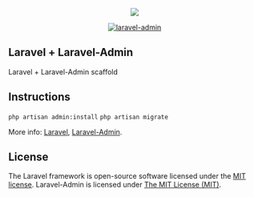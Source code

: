 <p align="center"><img src="https://laravel.com/assets/img/components/logo-laravel.svg"></p>
<p align="center">
<a href="https://laravel-admin.org/">
<img src="https://laravel-admin.org/images/logo002.png" alt="laravel-admin">
</a>
</p>



## Laravel + Laravel-Admin
Laravel + Laravel-Admin scaffold

## Instructions

`php artisan admin:install`
`php artisan migrate`

More info: [Laravel](https://github.com/laravel/laravel), [Laravel-Admin](https://github.com/z-song/laravel-admin).

## License

The Laravel framework is open-source software licensed under the [MIT license](https://opensource.org/licenses/MIT).
Laravel-Admin is licensed under [The MIT License (MIT)](LICENSE).
